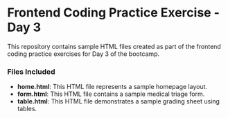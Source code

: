 # Frontend Coding Practice Exercise - Day 3
This repository contains sample HTML files created as part of the frontend coding practice exercises for Day 3 of the bootcamp.

### Files Included
- **home.html**: This HTML file represents a sample homepage layout.
- **form.html**: This HTML file contains a sample medical triage form.
- **table.html**: This HTML file demonstrates a sample grading sheet using tables.
